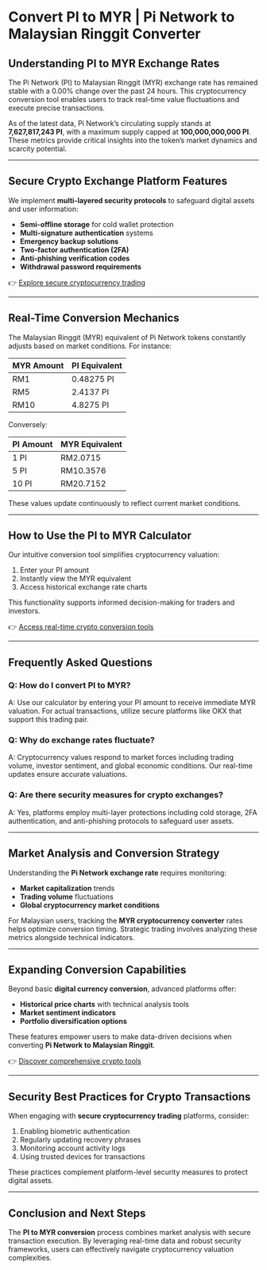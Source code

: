 # Convert PI to MYR | Pi Network to Malaysian Ringgit Converter  

## Understanding PI to MYR Exchange Rates  

The Pi Network (PI) to Malaysian Ringgit (MYR) exchange rate has remained stable with a 0.00% change over the past 24 hours. This cryptocurrency conversion tool enables users to track real-time value fluctuations and execute precise transactions.  

As of the latest data, Pi Network’s circulating supply stands at **7,627,817,243 PI**, with a maximum supply capped at **100,000,000,000 PI**. These metrics provide critical insights into the token’s market dynamics and scarcity potential.  

---

## Secure Crypto Exchange Platform Features  

We implement **multi-layered security protocols** to safeguard digital assets and user information:  
- **Semi-offline storage** for cold wallet protection  
- **Multi-signature authentication** systems  
- **Emergency backup solutions**  
- **Two-factor authentication (2FA)**  
- **Anti-phishing verification codes**  
- **Withdrawal password requirements**  

👉 [Explore secure cryptocurrency trading](https://bit.ly/okx-bonus)  

---

## Real-Time Conversion Mechanics  

The Malaysian Ringgit (MYR) equivalent of Pi Network tokens constantly adjusts based on market conditions. For instance:  

| MYR Amount | PI Equivalent |  
|-----------|---------------|  
| RM1       | 0.48275 PI    |  
| RM5       | 2.4137 PI     |  
| RM10      | 4.8275 PI     |  

Conversely:  

| PI Amount | MYR Equivalent |  
|----------|----------------|  
| 1 PI     | RM2.0715       |  
| 5 PI     | RM10.3576      |  
| 10 PI    | RM20.7152      |  

These values update continuously to reflect current market conditions.  

---

## How to Use the PI to MYR Calculator  

Our intuitive conversion tool simplifies cryptocurrency valuation:  
1. Enter your PI amount  
2. Instantly view the MYR equivalent  
3. Access historical exchange rate charts  

This functionality supports informed decision-making for traders and investors.  

👉 [Access real-time crypto conversion tools](https://bit.ly/okx-bonus)  

---

## Frequently Asked Questions  

### Q: How do I convert PI to MYR?  
A: Use our calculator by entering your PI amount to receive immediate MYR valuation. For actual transactions, utilize secure platforms like OKX that support this trading pair.  

### Q: Why do exchange rates fluctuate?  
A: Cryptocurrency values respond to market forces including trading volume, investor sentiment, and global economic conditions. Our real-time updates ensure accurate valuations.  

### Q: Are there security measures for crypto exchanges?  
A: Yes, platforms employ multi-layer protections including cold storage, 2FA authentication, and anti-phishing protocols to safeguard user assets.  

---

## Market Analysis and Conversion Strategy  

Understanding the **Pi Network exchange rate** requires monitoring:  
- **Market capitalization** trends  
- **Trading volume** fluctuations  
- **Global cryptocurrency market conditions**  

For Malaysian users, tracking the **MYR cryptocurrency converter** rates helps optimize conversion timing. Strategic trading involves analyzing these metrics alongside technical indicators.  

---

## Expanding Conversion Capabilities  

Beyond basic **digital currency conversion**, advanced platforms offer:  
- **Historical price charts** with technical analysis tools  
- **Market sentiment indicators**  
- **Portfolio diversification options**  

These features empower users to make data-driven decisions when converting **Pi Network to Malaysian Ringgit**.  

👉 [Discover comprehensive crypto tools](https://bit.ly/okx-bonus)  

---

## Security Best Practices for Crypto Transactions  

When engaging with **secure cryptocurrency trading** platforms, consider:  
1. Enabling biometric authentication  
2. Regularly updating recovery phrases  
3. Monitoring account activity logs  
4. Using trusted devices for transactions  

These practices complement platform-level security measures to protect digital assets.  

---

## Conclusion and Next Steps  

The **PI to MYR conversion** process combines market analysis with secure transaction execution. By leveraging real-time data and robust security frameworks, users can effectively navigate cryptocurrency valuation complexities.  
